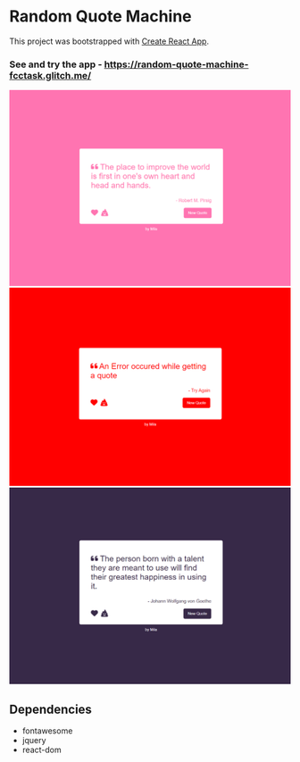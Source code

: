 # Random Quote Machine

This project was bootstrapped with [Create React App](https://github.com/facebook/create-react-app).


### See and try the app - https://random-quote-machine-fcctask.glitch.me/
![home page](https://github.com/LyudmilaNevedomskaya/Random-Quote-Machine/blob/main/docs/Screenshot%20(10).png)
![error page](https://github.com/LyudmilaNevedomskaya/Random-Quote-Machine/blob/main/docs/Screenshot%20(9).png)
![new quote](https://github.com/LyudmilaNevedomskaya/Random-Quote-Machine/blob/main/docs/Screenshot%20(8).png)

## Dependencies

- fontawesome
- jquery
- react-dom